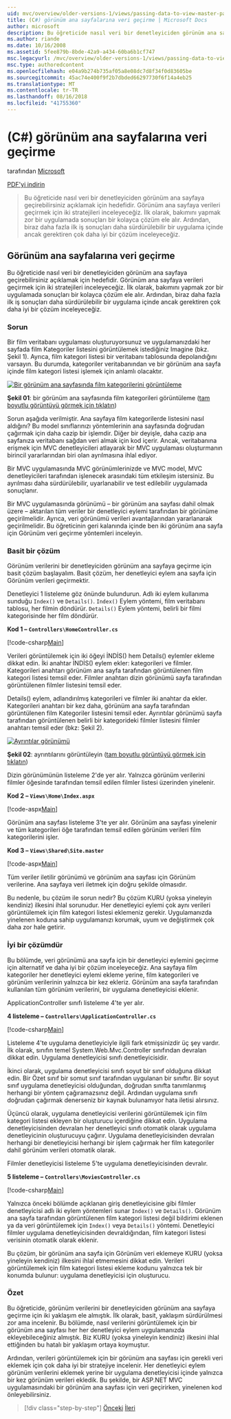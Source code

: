 ```yaml
---
uid: mvc/overview/older-versions-1/views/passing-data-to-view-master-pages-cs
title: (C#) görünüm ana sayfalarına veri geçirme | Microsoft Docs
author: microsoft
description: Bu öğreticide nasıl veri bir denetleyiciden görünüm ana sayfaya geçirebilirsiniz açıklamak için hedefidir. M görünümü verileri geçirmek için iki stratejileri inceleyeceğiz...
ms.author: riande
ms.date: 10/16/2008
ms.assetid: 5fee879b-8bde-42a9-a434-60ba6b1cf747
msc.legacyurl: /mvc/overview/older-versions-1/views/passing-data-to-view-master-pages-cs
msc.type: authoredcontent
ms.openlocfilehash: e04a9b274b735af05a8e08dc7d8f34f0d83605be
ms.sourcegitcommit: 45ac74e400f9f2b7dbded66297730f6f14a4eb25
ms.translationtype: MT
ms.contentlocale: tr-TR
ms.lasthandoff: 08/16/2018
ms.locfileid: "41755360"
---
```

<a name="passing-data-to-view-master-pages-c"></a>(C#) görünüm ana sayfalarına veri geçirme
====================
tarafından [Microsoft](https://github.com/microsoft)

[PDF'yi indirin](http://download.microsoft.com/download/e/f/3/ef3f2ff6-7424-48f7-bdaa-180ef64c3490/ASPNET_MVC_Tutorial_13_CS.pdf)

> Bu öğreticide nasıl veri bir denetleyiciden görünüm ana sayfaya geçirebilirsiniz açıklamak için hedefidir. Görünüm ana sayfaya verileri geçirmek için iki stratejileri inceleyeceğiz. İlk olarak, bakımını yapmak zor bir uygulamada sonuçları bir kolayca çözüm ele alır. Ardından, biraz daha fazla ilk iş sonuçları daha sürdürülebilir bir uygulama içinde ancak gerektiren çok daha iyi bir çözüm inceleyeceğiz.


## <a name="passing-data-to-view-master-pages"></a>Görünüm ana sayfalarına veri geçirme

Bu öğreticide nasıl veri bir denetleyiciden görünüm ana sayfaya geçirebilirsiniz açıklamak için hedefidir. Görünüm ana sayfaya verileri geçirmek için iki stratejileri inceleyeceğiz. İlk olarak, bakımını yapmak zor bir uygulamada sonuçları bir kolayca çözüm ele alır. Ardından, biraz daha fazla ilk iş sonuçları daha sürdürülebilir bir uygulama içinde ancak gerektiren çok daha iyi bir çözüm inceleyeceğiz.

### <a name="the-problem"></a>Sorun

Bir film veritabanı uygulaması oluşturuyorsunuz ve uygulamanızdaki her sayfada film Kategoriler listesini görüntülemek istediğiniz Imagine (bkz. Şekil 1). Ayrıca, film kategori listesi bir veritabanı tablosunda depolandığını varsayın. Bu durumda, kategoriler veritabanından ve bir görünüm ana sayfa içinde film kategori listesi işlemek için anlamlı olacaktır.


[![Bir görünüm ana sayfasında film kategorilerini görüntüleme](passing-data-to-view-master-pages-cs/_static/image2.png)](passing-data-to-view-master-pages-cs/_static/image1.png)

**Şekil 01**: bir görünüm ana sayfasında film kategorileri görüntüleme ([tam boyutlu görüntüyü görmek için tıklatın](passing-data-to-view-master-pages-cs/_static/image3.png))


Sorun aşağıda verilmiştir. Ana sayfaya film kategorilerde listesini nasıl aldığını? Bu model sınıflarınızı yöntemlerinin ana sayfasında doğrudan çağırmak için daha cazip bir işlemdir. Diğer bir deyişle, daha cazip ana sayfanıza veritabanı sağdan veri almak için kod içerir. Ancak, veritabanına erişmek için MVC denetleyicileri atlayarak bir MVC uygulaması oluşturmanın birincil yararlarından biri olan ayrılmasına ihlal ediyor.

Bir MVC uygulamasında MVC görünümlerinizde ve MVC model, MVC denetleyicileri tarafından işlenecek arasındaki tüm etkileşim istersiniz. Bu ayrılması daha sürdürülebilir, uyarlanabilir ve test edilebilir uygulamada sonuçlanır.

Bir MVC uygulamasında görünümü – bir görünüm ana sayfası dahil olmak üzere – aktarılan tüm veriler bir denetleyici eylemi tarafından bir görünüme geçirilmelidir. Ayrıca, veri görünümü verileri avantajlarından yararlanarak geçirilmelidir. Bu öğreticinin geri kalanında içinde ben iki görünüm ana sayfa için Görünüm veri geçirme yöntemleri inceleyin.

### <a name="the-simple-solution"></a>Basit bir çözüm

Görünüm verilerini bir denetleyiciden görünüm ana sayfaya geçirme için basit çözüm başlayalım. Basit çözüm, her denetleyici eylem ana sayfa için Görünüm verileri geçirmektir.

Denetleyici 1 listeleme göz önünde bulundurun. Adlı iki eylem kullanıma sunduğu `Index()` ve `Details()`. `Index()` Eylem yöntemi, film veritabanı tablosu, her filmin döndürür. `Details()` Eylem yöntemi, belirli bir filmi kategorisinde her film döndürür.

**Kod 1 – `Controllers\HomeController.cs`**

[!code-csharp[Main](passing-data-to-view-master-pages-cs/samples/sample1.cs)]

Verileri görüntülemek için iki öğeyi İNDİS() hem Details() eylemler ekleme dikkat edin. İki anahtar İNDİS() eylem ekler: kategorileri ve filmler. Kategorileri anahtarı görünüm ana sayfa tarafından görüntülenen film kategori listesi temsil eder. Filmler anahtarı dizin görünümü sayfa tarafından görüntülenen filmler listesini temsil eder.

Details() eylem, adlandırılmış kategorileri ve filmler iki anahtar da ekler. Kategorileri anahtarı bir kez daha, görünüm ana sayfa tarafından görüntülenen film Kategoriler listesini temsil eder. Ayrıntılar görünümü sayfa tarafından görüntülenen belirli bir kategorideki filmler listesini filmler anahtarı temsil eder (bkz: Şekil 2).


[![Ayrıntılar görünümü](passing-data-to-view-master-pages-cs/_static/image5.png)](passing-data-to-view-master-pages-cs/_static/image4.png)

**Şekil 02**: ayrıntılarını görüntüleyin ([tam boyutlu görüntüyü görmek için tıklatın](passing-data-to-view-master-pages-cs/_static/image6.png))


Dizin görünümünün listeleme 2'de yer alır. Yalnızca görünüm verilerini filmler öğesinde tarafından temsil edilen filmler listesi üzerinden yinelenir.

**Kod 2 – `Views\Home\Index.aspx`**

[!code-aspx[Main](passing-data-to-view-master-pages-cs/samples/sample2.aspx)]

Görünüm ana sayfası listeleme 3'te yer alır. Görünüm ana sayfası yinelenir ve tüm kategorileri öğe tarafından temsil edilen görünüm verileri film kategorilerini işler.

**Kod 3 – `Views\Shared\Site.master`**

[!code-aspx[Main](passing-data-to-view-master-pages-cs/samples/sample3.aspx)]

Tüm veriler iletilir görünümü ve görünüm ana sayfası için Görünüm verilerine. Ana sayfaya veri iletmek için doğru şekilde olmasıdır.

Bu nedenle, bu çözüm ile sorun nedir? Bu çözüm KURU (yoksa yineleyin kendiniz) ilkesini ihlal sorunudur. Her denetleyici eylemi çok aynı verileri görüntülemek için film kategori listesi eklemeniz gerekir. Uygulamanızda yinelenen koduna sahip uygulamanızı korumak, uyum ve değiştirmek çok daha zor hale getirir.

### <a name="the-good-solution"></a>İyi bir çözümdür

Bu bölümde, veri görünümü ana sayfa için bir denetleyici eylemini geçirme için alternatif ve daha iyi bir çözüm inceleyeceğiz. Ana sayfaya film kategoriler her denetleyici eylemi ekleme yerine, film kategorileri ve görünüm verilerinin yalnızca bir kez ekleriz. Görünüm ana sayfa tarafından kullanılan tüm görünüm verilerini, bir uygulama denetleyicisi eklenir.

ApplicationController sınıfı listeleme 4'te yer alır.

**4 listeleme – `Controllers\ApplicationController.cs`**

[!code-csharp[Main](passing-data-to-view-master-pages-cs/samples/sample4.cs)]

Listeleme 4'te uygulama denetleyiciyle ilgili fark etmişsinizdir üç şey vardır. İlk olarak, sınıfın temel System.Web.Mvc.Controller sınıfından devralan dikkat edin. Uygulama denetleyicisi sınıfı denetleyicisidir.

İkinci olarak, uygulama denetleyicisi sınıfı soyut bir sınıf olduğuna dikkat edin. Bir Özet sınıf bir somut sınıf tarafından uygulanan bir sınıftır. Bir soyut sınıf uygulama denetleyicisi olduğundan, doğrudan sınıfta tanımlanmış herhangi bir yöntem çağıramazsınız değil. Ardından uygulama sınıfı doğrudan çağırmak denerseniz bir kaynak bulunamıyor hata iletisi alırsınız.

Üçüncü olarak, uygulama denetleyicisi verilerini görüntülemek için film kategori listesi ekleyen bir oluşturucu içerdiğine dikkat edin. Uygulama denetleyicisinden devralan her denetleyici sınıfı otomatik olarak uygulama denetleyicinin oluşturucuyu çağırır. Uygulama denetleyicisinden devralan herhangi bir denetleyicisi herhangi bir işlem çağırmak her film kategoriler dahil görünüm verileri otomatik olarak.

Filmler denetleyicisi listeleme 5'te uygulama denetleyicisinden devralır.

**5 listeleme – `Controllers\MoviesController.cs`**

[!code-csharp[Main](passing-data-to-view-master-pages-cs/samples/sample5.cs)]

Yalnızca önceki bölümde açıklanan giriş denetleyicisine gibi filmler denetleyicisi adlı iki eylem yöntemleri sunar `Index()` ve `Details()`. Görünüm ana sayfa tarafından görüntülenen film kategori listesi değil bildirimi eklenen ya da veri görüntülemek için `Index()` veya `Details()` yöntemi. Denetleyici filmler uygulama denetleyicisinden devraldığından, film kategori listesi verisinin otomatik olarak eklenir.

Bu çözüm, bir görünüm ana sayfa için Görünüm veri eklemeye KURU (yoksa yineleyin kendiniz) ilkesini ihlal etmemesini dikkat edin. Verileri görüntülemek için film kategori listesi ekleme kodunu yalnızca tek bir konumda bulunur: uygulama denetleyicisi için oluşturucu.

### <a name="summary"></a>Özet

Bu öğreticide, görünüm verilerini bir denetleyiciden görünüm ana sayfaya geçirme için iki yaklaşım ele almıştık. İlk olarak, basit, yaklaşım sürdürülmesi zor ama incelenir. Bu bölümde, nasıl verilerini görüntülemek için bir görünüm ana sayfası her her denetleyici eylem uygulamanızda ekleyebileceğiniz almıştık. Biz KURU (yoksa yineleyin kendiniz) ilkesini ihlal ettiğinden bu hatalı bir yaklaşım ortaya koymuştur.

Ardından, verileri görüntülemek için bir görünüm ana sayfası için gerekli veri eklemek için çok daha iyi bir stratejiye incelenir. Her denetleyici eylem görünüm verilerini eklemek yerine bir uygulama denetleyicisi içinde yalnızca bir kez görünüm verileri ekledik. Bu şekilde, bir ASP.NET MVC uygulamasındaki bir görünüm ana sayfası için veri geçirirken, yinelenen kod önleyebilirsiniz.

> [!div class="step-by-step"]
> [Önceki](creating-page-layouts-with-view-master-pages-cs.md)
> [İleri](asp-net-mvc-views-overview-vb.md)
